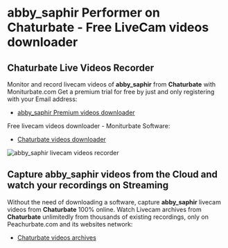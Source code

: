 # abby_saphir Performer on Chaturbate - Free LiveCam videos downloader

## Chaturbate Live Videos Recorder

Monitor and record livecam videos of **abby_saphir** from **Chaturbate** with Moniturbate.com
Get a premium trial for free by just and only registering with your Email address:
* [abby_saphir Premium videos downloader](https://moniturbate.com/request-demo-licence-key.html)

Free livecam videos downloader - Moniturbate Software:
* [Chaturbate videos downloader](https://moniturbate.com/moniturbate-download-software.html)

![abby_saphir livecam videos recorder](https://peachurnet.com/templates/moniturbate-software.png)


## Capture abby_saphir videos from the Cloud and watch your recordings on Streaming

Without the need of downloading a software, capture **abby_saphir** livecam videos from **Chaturbate** 100% online.
Watch Livecam archives from **Chaturbate** unlimitedly from thousands of existing recordings, only on Peachurbate.com and its websites network:
* [Chaturbate videos archives](https://peachurnet.com/)